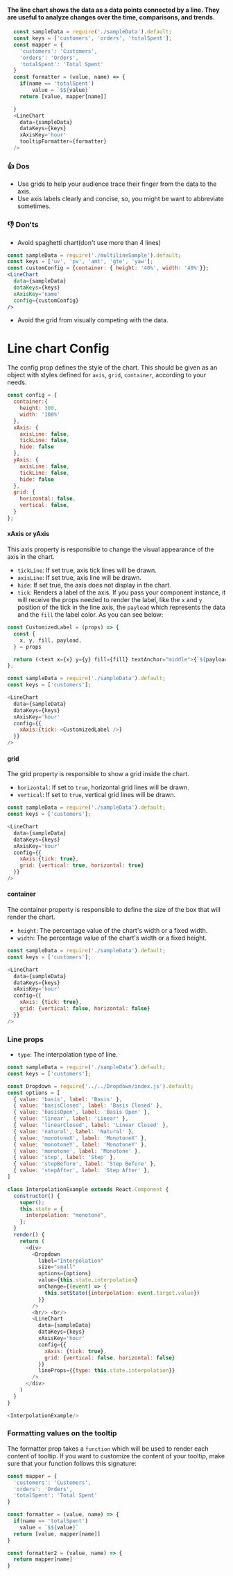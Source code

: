 #### The line chart shows the data as a data points connected by a line. They are useful to analyze changes over the time, comparisons, and trends.

```js
  const sampleData = require('./sampleData').default;
  const keys = ['customers', 'orders', 'totalSpent'];
  const mapper = {
    'customers': 'Customers',
    'orders': 'Orders',
    'totalSpent': 'Total Spent'
  }
  const formatter = (value, name) => {
    if(name == 'totalSpent')
        value = `$${value}`
    return [value, mapper[name]]

  }
  <LineChart
    data={sampleData}
    dataKeys={keys}
    xAxisKey='hour'
    tooltipFormatter={formatter}
  />
```

### 👍 Dos
- Use grids to help your audience trace their finger
from the data to the axis.
- Use axis labels clearly and concise, so, you might be want to abbreviate sometimes.

### 👎 Don'ts
-  Avoid spaghetti chart(don't use more than 4 lines)
```jsx noeditor
const sampleData = require('./multilineSample').default;
const keys = ['uv', 'pv', 'amt', 'gte', 'yaw'];
const customConfig = {container: { height: '40%', width: '40%'}};
<LineChart
  data={sampleData}
  dataKeys={keys}
  xAxisKey='name'
  config={customConfig}
/>
```
- Avoid the grid from visually competing with the data.


# Line chart Config
The config prop defines the style of the chart. This should be given as an object with styles defined for `axis`, `grid`, `container`, according to your needs.  

```js noeditor static
const config = {
  container:{
    height: 300,
    width: '100%'
  },
  xAxis: {
    axisLine: false,
    tickLine: false,
    hide: false
  },
  yAxis: {
    axisLine: false,
    tickLine: false,
    hide: false
  },
  grid: {
    horizontal: false,
    vertical: false,
  }
};
```

#### xAxis or yAxis
This axis property is responsible to change the visual appearance of the axis in the chart.

- `tickLine`: If set true, axis tick lines will be drawn.
- `axisLine`: If set true, axis line will be drawn.
- `hide`: If set true, the axis does not display in the chart.
- `tick`: Renders a label of the axis. If you pass your component instance, it will receive
the props needed to render the label, like the `x` and `y` position of the tick in the line axis, the `payload` which represents the data
and the `fill` the label color. As you can see below:

```js
const CustomizedLabel = (props) => {
  const {
    x, y, fill, payload,
  } = props

  return (<text x={x} y={y} fill={fill} textAnchor="middle">{`${payload.value.toUpperCase()}`}</text>)
};

const sampleData = require('./sampleData').default;
const keys = ['customers'];

<LineChart
  data={sampleData}
  dataKeys={keys}
  xAxisKey='hour'
  config={{
    xAxis:{tick: <CustomizedLabel />}
  }}
/>
```

#### grid
The grid property is responsible to show a grid inside the chart.

- `horizontal`: If set to `true`, horizontal grid lines will be drawn.
- `vertical`: If set to `true`, vertical grid lines will be drawn.

```js
const sampleData = require('./sampleData').default;
const keys = ['customers'];

<LineChart
  data={sampleData}
  dataKeys={keys}
  xAxisKey='hour'
  config={{ 
    xAxis:{tick: true},
    grid: {vertical: true, horizontal: true}
  }}
/>
```


#### container
The container property is responsible to define the size of the box that will render the chart.

- `height`: The percentage value of the chart's width or a fixed width.
- `width`: The percentage value of the chart's width or a fixed height.

```js
const sampleData = require('./sampleData').default;
const keys = ['customers'];

<LineChart
  data={sampleData}
  dataKeys={keys}
  xAxisKey='hour'
  config={{
    xAxis: {tick: true}, 
    grid: {vertical: false, horizontal: false}
  }}
/>
```


### Line props

- `type`: The interpolation type of line.
```js
const sampleData = require('./sampleData').default;
const keys = ['customers'];

const Dropdown = require('../../Dropdown/index.js').default;
const options = [
  { value: 'basis', label: 'Basis' },
  { value: 'basisClosed', label: 'Basis Closed' },
  { value: 'basisOpen', label: 'Basis Open' },
  { value: 'linear', label: 'Linear' },
  { value: 'linearClosed', label: 'Linear Closed' },
  { value: 'natural', label: 'Natural' },
  { value: 'monotoneX', label: 'MonotoneX' },
  { value: 'monotoneY', label: 'MonotoneY' },
  { value: 'monotone', label: 'Monotone' },
  { value: 'step', label: 'Step' },
  { value: 'stepBefore', label: 'Step Before' },
  { value: 'stepAfter', label: 'Step After' },
]

class InterpolationExample extends React.Component {
  constructor() {
    super();
    this.state = {
      interpolation: "monotone",
    };
  }
  render() {
    return (
      <div>
        <Dropdown
          label="Interpolation"
          size="small"
          options={options}
          value={this.state.interpolation}
          onChange={(event) => {
            this.setState({interpolation: event.target.value})
          }}
        />
        <br/> <br/>
        <LineChart
          data={sampleData}
          dataKeys={keys}
          xAxisKey='hour'
          config={{
            xAxis: {tick: true}, 
            grid: {vertical: false, horizontal: false}
          }}
          lineProps={{type: this.state.interpolation}}
        />
      </div>
    )
  }
}

<InterpolationExample/>
```


### Formatting values on the tooltip

The formatter prop takes a `function` which will be used to render each content of tooltip. If you want to customize the content of your tooltip, make sure that your function follows this signature:

```js noeditor static
const mapper = {
  'customers': 'Customers',
  'orders': 'Orders',
  'totalSpent': 'Total Spent'
}

const formatter = (value, name) => {
  if(name == 'totalSpent')
    value = `$${value}`
  return [value, mapper[name]]
}

const formatter2 = (value, name) => {
  return mapper[name]
}
```
